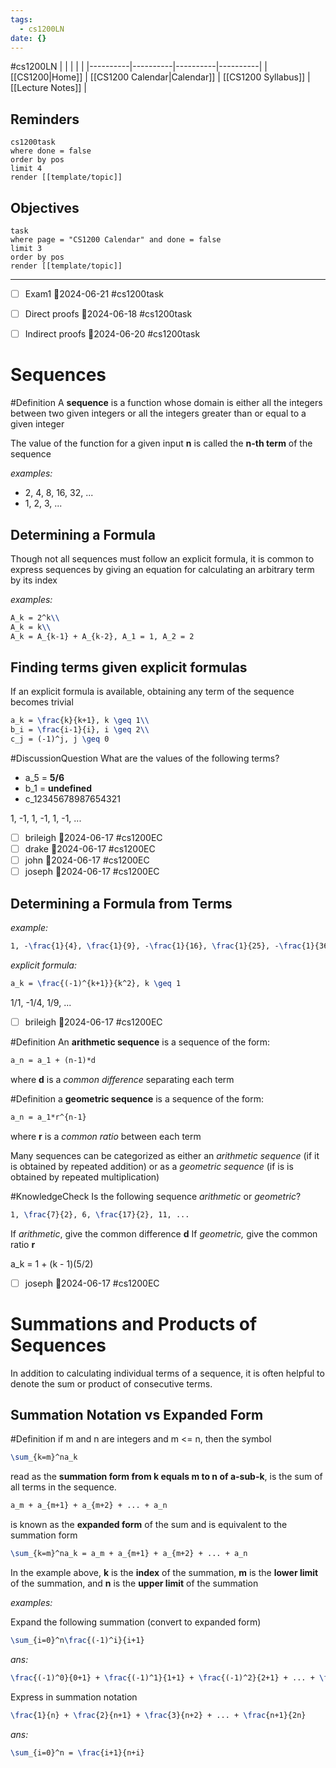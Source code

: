 ```yaml
---
tags:
  - cs1200LN
date: {}
---
```

#cs1200LN
|  |  |  |  |
|----------|----------|----------|----------|
| [[CS1200|Home]] | [[CS1200 Calendar|Calendar]] | [[CS1200 Syllabus]] | [[Lecture Notes]] |


## Reminders

```query
cs1200task
where done = false
order by pos
limit 4
render [[template/topic]]
```

## Objectives

```query
task
where page = "CS1200 Calendar" and done = false
limit 3
order by pos
render [[template/topic]]
```
---

* [ ] Exam1  📅2024-06-21 #cs1200task
* [ ] Direct proofs  📅2024-06-18 #cs1200task
* [ ] Indirect proofs  📅2024-06-20 #cs1200task


# Sequences

#Definition A **sequence** is a function whose domain is either all the integers between two given integers or all the integers greater than or equal to a given integer

The value of the function for a given input **n** is called the **n-th term** of the sequence

_examples:_
* 2, 4, 8, 16, 32, ...
* 1, 2, 3, ...

## Determining a Formula

Though not all sequences must follow an explicit formula, it is common to express sequences by giving an equation for calculating an arbitrary term by its index

_examples:_
```latex
A_k = 2^k\\
A_k = k\\
A_k = A_{k-1} + A_{k-2}, A_1 = 1, A_2 = 2
```

## Finding terms given explicit formulas

If an explicit formula is available, obtaining any term of the sequence becomes trivial

```latex
a_k = \frac{k}{k+1}, k \geq 1\\
b_i = \frac{i-1}{i}, i \geq 2\\
c_j = (-1)^j, j \geq 0
```

#DiscussionQuestion What are the values of the following terms?
* a_5 = **5/6**
* b_1 = **undefined**
* c_12345678987654321

1, -1, 1, -1, 1, -1, ...

* [ ] brileigh  📅2024-06-17 #cs1200EC
* [ ] drake  📅2024-06-17 #cs1200EC
* [ ] john  📅2024-06-17 #cs1200EC
* [ ] joseph  📅2024-06-17 #cs1200EC

## Determining a Formula from Terms

_example:_
```latex
1, -\frac{1}{4}, \frac{1}{9}, -\frac{1}{16}, \frac{1}{25}, -\frac{1}{36}, ...
```

_explicit formula:_
```latex
a_k = \frac{(-1)^{k+1}}{k^2}, k \geq 1
```

1/1, -1/4, 1/9, ...

* [ ] brileigh  📅2024-06-17 #cs1200EC


#Definition An **arithmetic sequence** is a sequence of the form:
```latex
a_n = a_1 + (n-1)*d
```
where **d** is a _common difference_ separating each term

#Definition a **geometric sequence** is a sequence of the form:
```latex
a_n = a_1*r^{n-1}
```
where **r** is a _common ratio_ between each term

Many sequences can be categorized as either an _arithmetic sequence_ (if it is obtained by repeated addition)
or as a _geometric sequence_
(if is is obtained by repeated multiplication)

#KnowledgeCheck Is the following sequence _arithmetic_ or _geometric_?
```latex
1, \frac{7}{2}, 6, \frac{17}{2}, 11, ...
```
If _arithmetic_, give the common difference **d**
If _geometric,_ give the common ratio **r**

a_k = 1 + (k - 1)(5/2)

* [ ] joseph  📅2024-06-17 #cs1200EC

# Summations and Products of Sequences

In addition to calculating individual terms of a sequence, it is often helpful to denote the sum or product of consecutive terms.

## Summation Notation vs Expanded Form

#Definition if m and n are integers and m <= n, then the symbol
```latex
\sum_{k=m}^na_k
```
read as the **summation form from k equals m to n of a-sub-k**, is the sum of all terms in the sequence.
```latex
a_m + a_{m+1} + a_{m+2} + ... + a_n
```
is known as the **expanded form** of the sum and is equivalent to the summation form
```latex
\sum_{k=m}^na_k = a_m + a_{m+1} + a_{m+2} + ... + a_n
```

In the example above, **k** is the **index** of the summation, 
**m** is the **lower limit** of the summation, 
and **n** is the **upper limit** of the summation

_examples:_ 

Expand the following summation (convert to expanded form)
```latex
\sum_{i=0}^n\frac{(-1)^i}{i+1}
```

_ans:_
```latex
\frac{(-1)^0}{0+1} + \frac{(-1)^1}{1+1} + \frac{(-1)^2}{2+1} + ... + \frac{(-1)^n}{n+1}
```

Express in summation notation
```latex
\frac{1}{n} + \frac{2}{n+1} + \frac{3}{n+2} + ... + \frac{n+1}{2n}
```

_ans:_
```latex
\sum_{i=0}^n = \frac{i+1}{n+i}
```

